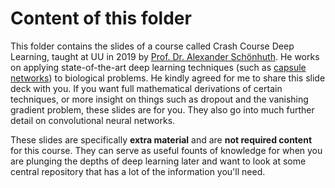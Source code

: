 # Content of this folder

This folder contains the slides of a course called Crash Course Deep Learning, taught at UU in 2019 by [Prof. Dr. Alexander Schönhuth](https://gds.techfak.uni-bielefeld.de/). 
He works on applying state-of-the-art deep learning techniques (such as [capsule networks](https://www.youtube.com/watch?v=ZsbTwuE9R2A)) to biological problems.
He kindly agreed for me to share this slide deck with you. If you want full mathematical derivations of certain techniques, or more insight
on things such as dropout and the vanishing gradient problem, these slides are for you. They also go into much further detail on convolutional
neural networks.

These slides are specifically **extra material** and are **not required content** for this course. They can serve as useful founts of knowledge
for when you are plunging the depths of deep learning later and want to look at some central repository that has a lot of the information you'll need.